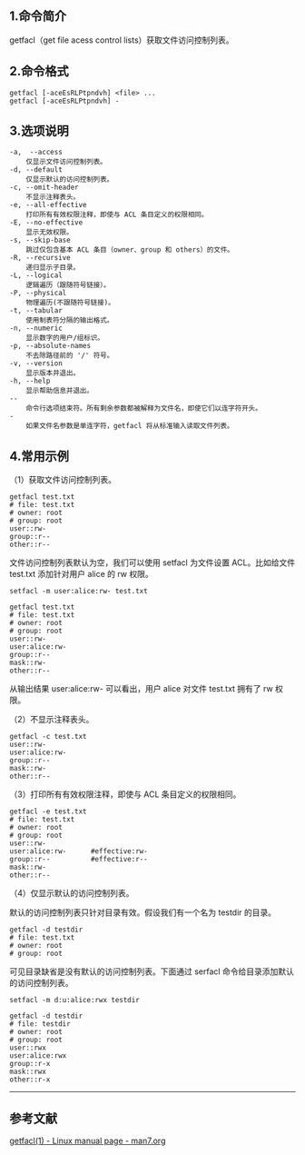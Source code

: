 ## 1.命令简介
getfacl（get file acess control lists）获取文件访问控制列表。

## 2.命令格式
```shell
getfacl [-aceEsRLPtpndvh] <file> ...
getfacl [-aceEsRLPtpndvh] -
```
## 3.选项说明
```
-a,  --access
	仅显示文件访问控制列表。
-d, --default
	仅显示默认的访问控制列表。
-c, --omit-header
	不显示注释表头。
-e, --all-effective
	打印所有有效权限注释，即使与 ACL 条目定义的权限相同。
-E, --no-effective
	显示无效权限。
-s, --skip-base
	跳过仅包含基本 ACL 条目（owner、group 和 others）的文件。
-R, --recursive
	递归显示子目录。
-L, --logical
	逻辑遍历（跟随符号链接）。
-P, --physical
	物理遍历(不跟随符号链接)。
-t, --tabular
	使用制表符分隔的输出格式。
-n, --numeric
	显示数字的用户/组标识。
-p, --absolute-names
	不去除路径前的 '/' 符号。
-v, --version
	显示版本并退出。
-h, --help
	显示帮助信息并退出。
--
	命令行选项结束符。所有剩余参数都被解释为文件名，即使它们以连字符开头。
-
	如果文件名参数是单连字符，getfacl 将从标准输入读取文件列表。
```
## 4.常用示例
（1）获取文件访问控制列表。

```shell
getfacl test.txt
# file: test.txt
# owner: root
# group: root
user::rw-
group::r--
other::r--
```
文件访问控制列表默认为空，我们可以使用 setfacl 为文件设置 ACL。比如给文件 test.txt 添加针对用户 alice 的 rw 权限。
```shell
setfacl -m user:alice:rw- test.txt

getfacl test.txt
# file: test.txt
# owner: root
# group: root
user::rw-
user:alice:rw-
group::r--
mask::rw-
other::r--
```
从输出结果 user:alice:rw- 可以看出，用户 alice 对文件 test.txt 拥有了 rw 权限。

（2）不显示注释表头。
```shell
getfacl -c test.txt
user::rw-
user:alice:rw-
group::r--
mask::rw-
other::r--
```
（3）打印所有有效权限注释，即使与 ACL 条目定义的权限相同。
```shell
getfacl -e test.txt
# file: test.txt
# owner: root
# group: root
user::rw-
user:alice:rw-		#effective:rw-
group::r--			#effective:r--
mask::rw-
other::r--
```

（4）仅显示默认的访问控制列表。

默认的访问控制列表只针对目录有效。假设我们有一个名为 testdir 的目录。
```shell
getfacl -d testdir
# file: test.txt
# owner: root
# group: root
```
可见目录缺省是没有默认的访问控制列表。下面通过 serfacl 命令给目录添加默认的访问控制列表。
```shell
setfacl -m d:u:alice:rwx testdir

getfacl -d testdir
# file: testdir
# owner: root
# group: root
user::rwx
user:alice:rwx
group::r-x
mask::rwx
other::r-x
```

---
## 参考文献
[getfacl(1) - Linux manual page - man7.org](https://man7.org/linux/man-pages/man1/getfacl.1.html)

<Vssue title="getfacl" />